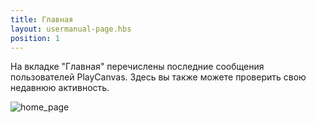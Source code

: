 ```yaml
---
title: Главная
layout: usermanual-page.hbs
position: 1
---
```


На вкладке "Главная" перечислены последние сообщения пользователей PlayCanvas. Здесь вы также можете проверить свою недавнюю активность.

![home_page][1]

[1]: /images/platform/home.png "Home"

